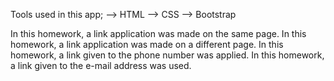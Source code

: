 Tools used in this app;
--> HTML
--> CSS
--> Bootstrap

In this homework, a link application was made on the same page.
In this homework, a link application was made on a different page.
In this homework, a link given to the phone number was applied.
In this homework, a link given to the e-mail address was used.
